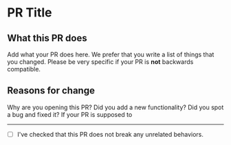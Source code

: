 # PR Title

## What this PR does

Add what your PR does here. We prefer that you write a list of things that you changed. Please be very specific if your PR is **not** backwards compatible.

## Reasons for change

Why are you opening this PR? Did you add a new functionality? Did you spot a bug and fixed it?
If your PR is supposed to 

---

- [ ] I've checked that this PR does not break any unrelated behaviors.
